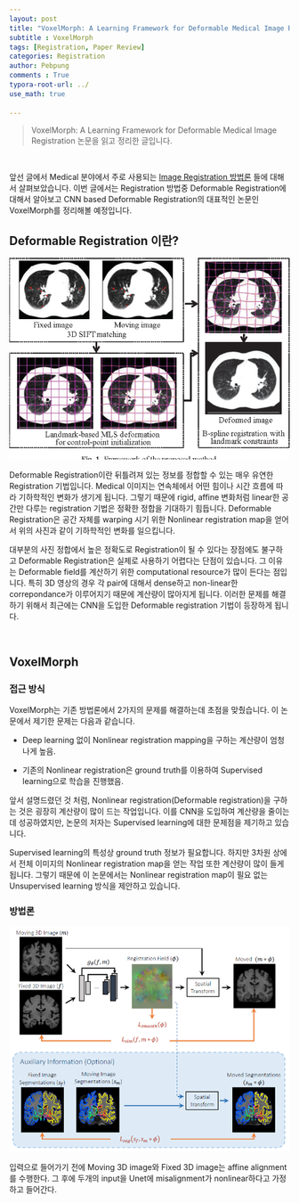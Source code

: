 ```yaml
---
layout: post
title: "VoxelMorph: A Learning Framework for Deformable Medical Image Registration 논문 리뷰"
subtitle : VoxelMorph
tags: [Registration, Paper Review]
categories: Registration
author: Pebpung
comments : True
typora-root-url: ../
use_math: true

---
```


> VoxelMorph: A Learning Framework for Deformable Medical Image Registration 논문을 읽고 정리한 글입니다.  

<br>



앞선 글에서 Medical 분야에서 주로 사용되는 [Image Registration 방법론](https://pebpung.github.io/registration/2022/01/30/Registration-1.html) 들에 대해서 살펴보았습니다. 이번 글에서는 Registration 방법중  Deformable Registration에 대해서 알아보고 CNN based Deformable Registration의 대표적인 논문인 VoxelMorph를 정리해볼 예정입니다. 



## Deformable Registration 이란?

<img src="/assets/img/2022/3-Figure1-1.png" alt="3-Figure1-1" style="zoom: 67%;" />

 Deformable Registration이란 뒤틀려져 있는 정보를 정합할 수 있는 매우 유연한 Registration 기법입니다. Medical 이미지는  연속체에서 어떤 힘이나 시간 흐름에 따라 기하학적인 변화가 생기게 됩니다. 그렇기 때문에 rigid, affine 변화처럼 linear한 공간만 다루는 registration 기법은 정확한 정합을 기대하기 힘듭니다. Deformable Registration은 공간 자체를 warping 시기 위한 Nonlinear registration map을 얻어서 위의 사진과 같이 기하학적인 변화를 일으킵니다. 

대부분의 사진 정합에서 높은 정확도로 Registration이 될 수 있다는 장점에도 불구하고 Deformable Registration은 실제로 사용하기 어렵다는 단점이 있습니다. 그 이유는 Deformable field를 계산하기 위한 computational resource가 많이 든다는 점입니다. 특히 3D 영상의 경우 각 pair에 대해서 dense하고 non-linear한 correpondance가 이루어지기 때문에 계산량이 많아지게 됩니다. 이러한 문제를 해결하기 위해서 최근에는 CNN을 도입한 Deformable registration 기법이 등장하게 됩니다. 

<br>

## **VoxelMorph**

### 접근 방식

VoxelMorph는 기존 방법론에서 2가지의 문제를 해결하는데 초점을 맞췄습니다. 이 논문에서 제기한 문제는 다음과 같습니다. 

- Deep learning 없이 Nonlinear registration mapping을 구하는 계산량이 엄청나게 높음.

- 기존의 Nonlinear registration은 ground truth를 이용하여 Supervised learning으로 학습을 진행했음.

앞서 설명드렸던 것 처럼, Nonlinear registration(Deformable registration)을 구하는 것은 굉장히 계산량이 많이 드는 작업입니다. 이를 CNN을 도입하여 계산량을 줄이는 데 성공하였지만, 논문의 저자는 Supervised learning에 대한 문제점을 제기하고 있습니다. 

Supervised learning의 특성상 ground truth 정보가 필요합니다. 하지만 3차원 상에서 전체 이미지의 Nonlinear registration map을 얻는 작업 또한 계산량이 많이 들게 됩니다. 그렇기 때문에 이 논문에서는 Nonlinear registration map이 필요 없는 Unsupervised learning 방식을 제안하고 있습니다. 



### 방법론

<img src="/assets/img/2022/voxelmorph.png" alt="voxelmorph" style="zoom: 67%;" />

입력으로 들어가기 전에 Moving 3D image와 Fixed 3D image는 affine alignment를 수행한다. 그 후에 두개의 input을 Unet에 misalignment가 nonlinear하다고 가정하고 들어간다. 

